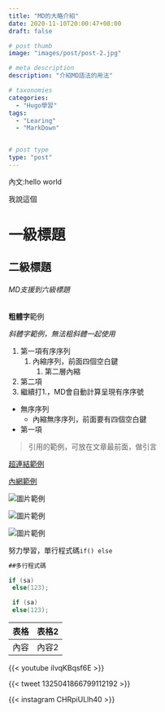 ```yaml
---
title: "MD的大略介紹"
date: 2020-11-10T20:00:47+08:00
draft: false

# post thumb
image: "images/post/post-2.jpg"

# meta description
description: "介紹MD語法的用法"

# taxonomies
categories: 
  - "Hugo學習"
tags:
  - "Learing"
  - "MarkDown"


# post type
type: "post"
---
```








內文:hello world

我說這個

# 一級標題

## 二級標題

###### MD支援到六級標題

**粗體字**範例

*斜體字範例，無法粗斜體一起使用*

1. 第一項有序序列
    1. 內縮序列，前面四個空白鍵
        1. 第二層內縮
2. 第二項
1. 繼續打1.，MD會自動計算呈現有序序號


* 無序序列
   * 內縮無序序列，前面要有四個空白鍵
* 第一項

> 引用的範例，可放在文章最前面，做引言

[超連結範例](https://google.com)

[內網範例](/blog/post-1)

![圖片範例](https://storage.googleapis.com/www-cw-com-tw/article/201810/article-5bd182cf13ebb.jpg)

![圖片範例](/images/logo.png)

![圖片範例](/images/gallery/1.jpg)

努力學習，單行程式碼`if() else`

```java
##多行程式碼

if (sa)
 else(123);

 if (sa)
 else(123);

```

|表格|表格2|
|----|----|
|內容|內容2|


{{< youtube iIvqKBqsf6E >}}

{{< tweet 1325041866799112192 >}}

{{< instagram CHRpiULlh40 >}}